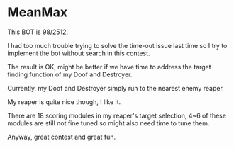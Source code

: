 # MeanMax

This BOT is 98/2512.

I had too much trouble trying to solve the time-out issue last time so I try to implement the bot without search in this contest.

The result is OK, might be better if we have time to address the target finding function of my Doof and Destroyer.

Currently, my Doof and Destroyer simply run to the nearest enemy reaper.

My reaper is quite nice though, I like it.

There are 18 scoring modules in my reaper's target selection, 4~6 of these modules are still not fine tuned so might also need time to tune them.

Anyway, great contest and great fun.

